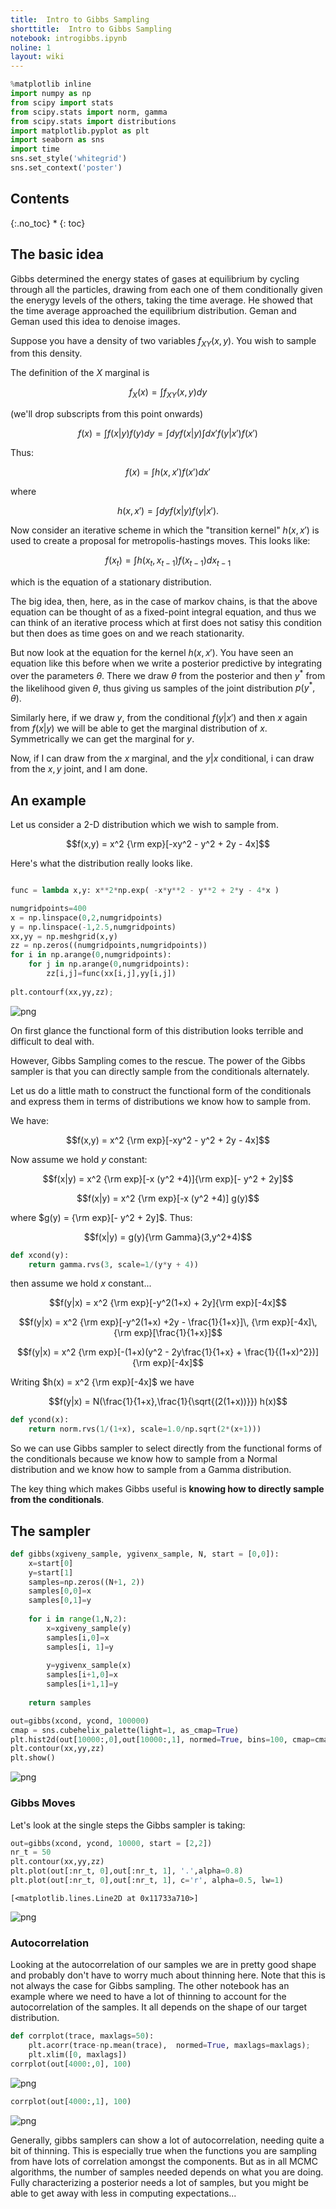 ```yaml
---
title:  Intro to Gibbs Sampling
shorttitle:  Intro to Gibbs Sampling
notebook: introgibbs.ipynb
noline: 1
layout: wiki
---
```




```python
%matplotlib inline
import numpy as np
from scipy import stats
from scipy.stats import norm, gamma
from scipy.stats import distributions
import matplotlib.pyplot as plt
import seaborn as sns
import time
sns.set_style('whitegrid')
sns.set_context('poster')
```


## Contents
{:.no_toc}
* 
{: toc}

## The basic idea

Gibbs determined the energy states of gases at equilibrium by cycling through all the particles, drawing from each one of them conditionally given the enerygy levels of the others, taking the time average. He showed that the time average approached the equilibrium distribution. Geman and Geman used this idea to denoise images.

Suppose you have a density  of two variables $f_{XY}(x,y)$. You wish to sample from this density.

The definition of the $X$ marginal is

$$f_X(x) = \int f_{XY}(x,y) dy$$

(we'll drop subscripts from this point onwards)

$$f(x) = \int f(x \vert y) f(y) dy = \int dy f(x \vert y) \int dx' f( y \vert x') f(x') $$

Thus:

$$f(x) = \int h(x, x') f(x') dx'$$

where

$$h(x,x') = \int dy f(x \vert y) f(y \vert x').$$

Now consider an iterative scheme in which the "transition kernel" $h(x, x')$ is used to create a proposal for metropolis-hastings moves. This looks like:

$$f(x_t) = \int h(x_t, x_{t-1}) f(x_{t-1}) dx_{t-1}$$

which is the equation of a stationary distribution.

The big idea, then, here, as in the case of markov chains, is that the above equation can be thought of as a fixed-point integral equation, and thus we can think of an iterative process which at first does not satisy this condition but then does as time goes on and we reach stationarity. 

But now look at the equation for the kernel $h(x,x')$. You have seen an equation like this before when we write a posterior predictive by integrating over the parameters $\theta$. There we draw $\theta$ from the posterior and then $y^*$ from the likelihood given $\theta$, thus giving us samples of the joint distribution $p(y^*, \theta)$.

Similarly here, if we draw $y$, from the conditional  $f(y \vert x')$ and then $x$ again from  $f(x \vert y)$ we will be able to get the marginal distribution of $x$. Symmetrically we can get the marginal for $y$.

Now, if I can draw from the $x$ marginal, and the $y \vert x$ conditional, i can draw from the $x, y$ joint, and I am done. 

## An example

Let us consider a 2-D distribution which we wish to sample from.

$$f(x,y) = x^2 {\rm exp}[-xy^2 - y^2 + 2y - 4x]$$

Here's what the distribution really looks like.



```python

func = lambda x,y: x**2*np.exp( -x*y**2 - y**2 + 2*y - 4*x )

numgridpoints=400
x = np.linspace(0,2,numgridpoints)
y = np.linspace(-1,2.5,numgridpoints)
xx,yy = np.meshgrid(x,y)
zz = np.zeros((numgridpoints,numgridpoints))
for i in np.arange(0,numgridpoints):
    for j in np.arange(0,numgridpoints):
        zz[i,j]=func(xx[i,j],yy[i,j])
        
plt.contourf(xx,yy,zz);
```



![png](introgibbs_files/introgibbs_6_0.png)


On first glance the functional form of this distribution looks terrible and difficult to deal with. 

However, Gibbs Sampling comes to the rescue. The power of the Gibbs sampler is that you can directly sample from the conditionals alternately. 

Let us do a little math to construct the functional form of the conditionals and express them in terms of distributions we know how to sample from. 

We have:

$$f(x,y) = x^2 {\rm exp}[-xy^2 - y^2 + 2y - 4x]$$

Now assume we hold $y$ constant:

$$f(x|y) = x^2 {\rm exp}[-x (y^2 +4)]{\rm exp}[- y^2 + 2y]$$

$$f(x|y) = x^2 {\rm exp}[-x (y^2 +4)] g(y)$$

where $g(y) = {\rm exp}[- y^2 + 2y]$. Thus:

$$f(x|y) = g(y){\rm Gamma}(3,y^2+4)$$



```python
def xcond(y):
    return gamma.rvs(3, scale=1/(y*y + 4))
```


then assume we hold $x$ constant...

$$f(y|x) = x^2 {\rm exp}[-y^2(1+x) + 2y]{\rm exp}[-4x]$$

$$f(y|x) = x^2 {\rm exp}[-y^2(1+x) +2y - \frac{1}{1+x}]\, {\rm exp}[-4x]\,{\rm exp}[\frac{1}{1+x}]$$

$$f(y|x) = x^2 {\rm exp}[-(1+x)(y^2 - 2y\frac{1}{1+x} + \frac{1}{(1+x)^2})]{\rm exp}[-4x]$$

Writing $h(x) = x^2 {\rm exp}[-4x]$ we have 

$$f(y|x) = N(\frac{1}{1+x},\frac{1}{\sqrt{(2(1+x))}}) h(x)$$



```python
def ycond(x):
    return norm.rvs(1/(1+x), scale=1.0/np.sqrt(2*(x+1)))
```


So we can use Gibbs sampler to select directly from the functional forms of the conditionals because we know how to sample from a Normal distribution and we know how to sample from a Gamma distribution. 

The key thing which makes Gibbs useful is **knowing how to directly sample from the conditionals**.

## The sampler



```python
def gibbs(xgiveny_sample, ygivenx_sample, N, start = [0,0]):
    x=start[0]
    y=start[1]
    samples=np.zeros((N+1, 2))
    samples[0,0]=x
    samples[0,1]=y
    
    for i in range(1,N,2):
        x=xgiveny_sample(y)
        samples[i,0]=x
        samples[i, 1]=y
        
        y=ygivenx_sample(x)
        samples[i+1,0]=x
        samples[i+1,1]=y
        
    return samples
```




```python
out=gibbs(xcond, ycond, 100000)
cmap = sns.cubehelix_palette(light=1, as_cmap=True)
plt.hist2d(out[10000:,0],out[10000:,1], normed=True, bins=100, cmap=cmap)
plt.contour(xx,yy,zz)
plt.show()
```



![png](introgibbs_files/introgibbs_14_0.png)


### Gibbs Moves

Let's look at the single steps the Gibbs sampler is taking:



```python
out=gibbs(xcond, ycond, 10000, start = [2,2])
nr_t = 50
plt.contour(xx,yy,zz)
plt.plot(out[:nr_t, 0],out[:nr_t, 1], '.',alpha=0.8)
plt.plot(out[:nr_t, 0],out[:nr_t, 1], c='r', alpha=0.5, lw=1)
```





    [<matplotlib.lines.Line2D at 0x11733a710>]




![png](introgibbs_files/introgibbs_16_1.png)


### Autocorrelation

Looking at the autocorrelation of our samples we are in pretty good shape and probably don't have to worry much about thinning here. Note that this is not always the case for Gibbs sampling. The other notebook has an example where we need to have a lot of thinning to account for the autocorrelation of the samples. It all depends on the shape of our target distribution. 



```python
def corrplot(trace, maxlags=50):
    plt.acorr(trace-np.mean(trace),  normed=True, maxlags=maxlags);
    plt.xlim([0, maxlags])
corrplot(out[4000:,0], 100)
```



![png](introgibbs_files/introgibbs_18_0.png)




```python
corrplot(out[4000:,1], 100)
```



![png](introgibbs_files/introgibbs_19_0.png)


Generally, gibbs samplers can show a lot of autocorrelation, needing quite a bit of thinning. This is especially true when the functions you are sampling from have lots of correlation amongst the components. But as in all MCMC algorithms, the number of samples needed depends on what you are doing. Fully characterizing a posterior needs a lot of samples, but  you might be able to get away with less in computing expectations...
